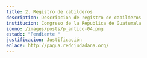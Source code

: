 ```yaml
---
title: 2. Registro de cabilderos
description: Descripcion de registro de cabilderos
institucion: Congreso de la Republica de Guatemala
icono: /images/posts/p_antico-04.png
estado: "Pendiente "
justificacion: Justificación
enlace: http://pagua.redciudadana.org/
---
```

